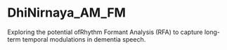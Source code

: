 # DhiNirnaya_AM_FM
Exploring the potential ofRhythm Formant Analysis (RFA) to capture long-term temporal modulations in dementia speech.
